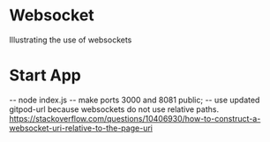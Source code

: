 # Websocket
Illustrating the use of websockets
# Start App
-- node index.js
-- make ports 3000 and 8081 public; 
-- use updated gitpod-url because websockets do not use relative paths. https://stackoverflow.com/questions/10406930/how-to-construct-a-websocket-uri-relative-to-the-page-uri
